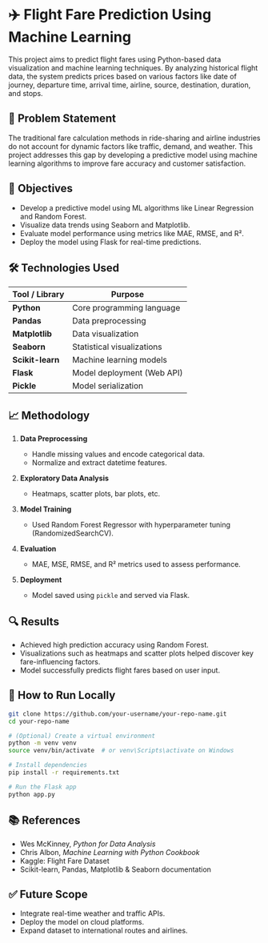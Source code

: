
# ✈️ Flight Fare Prediction Using Machine Learning

This project aims to predict flight fares using Python-based data visualization and machine learning techniques. By analyzing historical flight data, the system predicts prices based on various factors like date of journey, departure time, arrival time, airline, source, destination, duration, and stops.

## 🧠 Problem Statement

The traditional fare calculation methods in ride-sharing and airline industries do not account for dynamic factors like traffic, demand, and weather. This project addresses this gap by developing a predictive model using machine learning algorithms to improve fare accuracy and customer satisfaction.

## 🎯 Objectives

- Develop a predictive model using ML algorithms like Linear Regression and Random Forest.
- Visualize data trends using Seaborn and Matplotlib.
- Evaluate model performance using metrics like MAE, RMSE, and R².
- Deploy the model using Flask for real-time predictions.

## 🛠️ Technologies Used

| Tool / Library    | Purpose                            |
|-------------------|-------------------------------------|
| **Python**        | Core programming language           |
| **Pandas**        | Data preprocessing                  |
| **Matplotlib**    | Data visualization                  |
| **Seaborn**       | Statistical visualizations          |
| **Scikit-learn**  | Machine learning models             |
| **Flask**         | Model deployment (Web API)          |
| **Pickle**        | Model serialization                 |

## 📈 Methodology

1. **Data Preprocessing**
   - Handle missing values and encode categorical data.
   - Normalize and extract datetime features.

2. **Exploratory Data Analysis**
   - Heatmaps, scatter plots, bar plots, etc.

3. **Model Training**
   - Used Random Forest Regressor with hyperparameter tuning (RandomizedSearchCV).

4. **Evaluation**
   - MAE, MSE, RMSE, and R² metrics used to assess performance.

5. **Deployment**
   - Model saved using `pickle` and served via Flask.

## 🔍 Results

- Achieved high prediction accuracy using Random Forest.
- Visualizations such as heatmaps and scatter plots helped discover key fare-influencing factors.
- Model successfully predicts flight fares based on user input.
  
## 📌 How to Run Locally

```bash
git clone https://github.com/your-username/your-repo-name.git
cd your-repo-name

# (Optional) Create a virtual environment
python -m venv venv
source venv/bin/activate  # or venv\Scripts\activate on Windows

# Install dependencies
pip install -r requirements.txt

# Run the Flask app
python app.py
```
## 📚 References

- Wes McKinney, *Python for Data Analysis*
- Chris Albon, *Machine Learning with Python Cookbook*
- Kaggle: Flight Fare Dataset
- Scikit-learn, Pandas, Matplotlib & Seaborn documentation

## ✅ Future Scope

- Integrate real-time weather and traffic APIs.
- Deploy the model on cloud platforms.
- Expand dataset to international routes and airlines.

